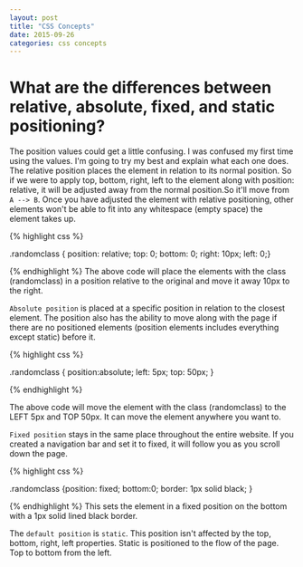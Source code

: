 ```yaml
---
layout: post
title: "CSS Concepts"
date: 2015-09-26
categories: css concepts
---
```


# What are the differences between relative, absolute, fixed, and static positioning?

The position values could get a little confusing. I was confused my first time using the values. I'm going to try my best and explain what each one does. The relative position places the element in relation to its normal position. So if we were to apply top, bottom, right, left to the element along with position: relative, it will be adjusted away from the normal position.So it'll move from `A --> B`. Once you have adjusted the element with relative positioning, other elements won't be able to fit into any whitespace (empty space) the element takes up.

{% highlight css %}

.randomclass { position: relative; top: 0; bottom: 0; right: 10px; left: 0;}

{% endhighlight %}
The above code will place the elements with the class (randomclass) in a position relative to the original and move it away 10px to the right.

`Absolute position` is placed at a specific position in relation to the closest element. The position also has the ability to move along with the page if there are no positioned elements (position elements includes everything except static) before it.

{% highlight css %}

.randomclass { position:absolute; left: 5px; top: 50px; }

{% endhighlight %}

The above code will move the element with the class (randomclass) to the LEFT 5px and TOP 50px. It can move the element anywhere you want to.

`Fixed position` stays in the same place throughout the entire website. If you created a navigation bar and set it to fixed, it will follow you as you scroll down the page.

{% highlight css %}

.randomclass {position: fixed; bottom:0; border: 1px solid black; }

{% endhighlight %}
This sets the element in a fixed position on the bottom with a 1px solid lined black border.

The `default position` is `static`. This position isn't affected by the top, bottom, right, left properties. Static is positioned to the flow of the page. Top to bottom from the left.